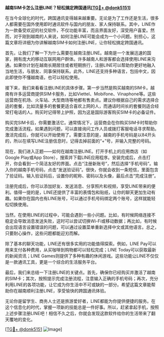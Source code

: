 **越南SIM卡怎么注册LINE？轻松搞定跨国通讯[[TG💪+ @donk5151](https://t.me/s/donk5151)]**

在当今全球化的时代，跨国通讯变得越来越重要。无论是为了工作还是生活，很多人都需要在国外使用即时通讯软件与国内的朋友、家人保持联系。其中，LINE作为一款备受欢迎的社交软件，不仅功能丰富，而且界面友好，深受用户喜爱。然而，对于刚到越南的人来说，如何注册LINE可能会成为一个小问题。别担心，这篇文章将详细为你讲解越南SIM卡如何注册LINE，让你轻松搞定跨国通讯。

首先，让我们了解一下为什么需要在越南注册LINE。越南是一个发展迅速的国家，拥有庞大的移动互联网用户群体。许多越南人和游客都会选择使用LINE来沟通。如果你计划在越南长期居住或者短期旅行，注册LINE可以帮助你更好地融入当地生活，与朋友、同事保持联系。此外，LINE还支持多种语言，包括中文，因此即使你不懂越南语，也可以轻松使用。

接下来，我们来看看注册LINE的具体步骤。第一步当然是购买越南的SIM卡。越南有许多运营商提供SIM卡服务，比如Viettel、Mobifone、Vinaphone等。这些运营商在机场、火车站、大型商场等地都有售卖点。建议你根据自己的需求选择合适的套餐，比如流量多的套餐更适合喜欢上网的人，而通话时间长的套餐则适合经常打电话的人。购买时记得带上护照，因为这是国际游客购买SIM卡的必备证件。

购买完SIM卡后，你需要激活它。通常情况下，运营商会在你购买SIM卡时帮助你完成激活流程。如果遇到问题，可以直接询问工作人员或拨打客服电话寻求帮助。激活完成后，你就可以开始使用了。需要注意的是，越南的手机号码是以84开头的，所以在填写LINE注册信息时，记得去掉前面的“+”号，并输入完整的号码。

现在，我们进入正题——如何在越南注册LINE。打开手机上的应用商店（如Google Play或App Store），搜索并下载LINE应用程序。安装完成后，点击打开，你会看到一个简洁友好的界面。点击“注册新账号”，然后选择“手机号码”。输入你的越南手机号码，点击“发送验证码”。很快，你就会收到一条短信，里面包含了验证码。输入验证码后，设置你的昵称、密码以及头像，最后点击“完成注册”。

注册完成后，你可以添加好友、发送消息、分享照片和视频，享受LINE带来的便利。值得一提的是，LINE还提供了丰富的表情包和贴纸，让你的聊天更加生动有趣。如果你在国内也有LINE账号，可以通过手机号码绑定两个账号，这样就能轻松切换使用。

当然，在使用LINE的过程中，可能会遇到一些小问题。比如，有时候网络连接不稳定会导致消息发送失败，这时可以尝试切换Wi-Fi或移动数据；再比如，有时候会出现语言设置错误的问题，可以通过设置菜单重新选择中文或其他语言。总之，只要耐心操作，这些问题都能迎刃而解。

除了基本的聊天功能，LINE还有很多实用的功能值得探索。例如，LINE Pay可以用来支付各种费用，从买咖啡到购物都可以轻松完成；LINE Today可以获取最新的新闻资讯；LINE Games则提供了多种有趣的休闲游戏。这些功能让LINE不仅仅是一款通讯工具，更是一个综合的生活服务平台。

最后，我们来总结一下注册LINE的关键点。首先，确保你已经购买并激活了越南的SIM卡；其次，按照提示完成注册流程，注意输入正确的手机号码；再次，充分利用LINE的各项功能，让它成为你生活中不可或缺的一部分。希望这篇文章能帮助你在越南顺利注册LINE，享受愉快的跨国通讯体验。

无论你是留学生、商务人士还是旅游爱好者，LINE都能为你提供便捷的服务。在这个信息化的时代，掌握一项新的技能总是一件好事。所以，赶紧拿起手机，按照上述步骤注册LINE吧！相信不久之后，你就会发现这款软件给你的生活带来了翻天覆地的变化。

[[TG💪+ @donk5151](https://t.me/s/donk5151) ![Image](https://i.postimg.cc/rwNCRYN7/Snipaste-2025-04-30-17-27-05.png)]